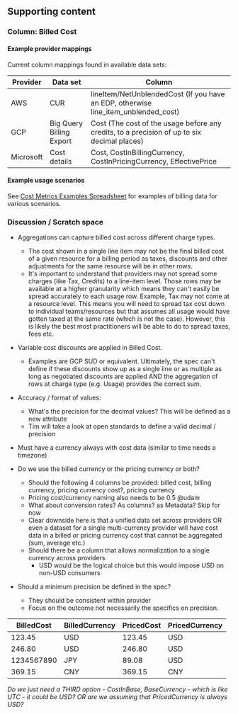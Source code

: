 ## Supporting content

### Column: Billed Cost

#### Example provider mappings 

Current column mappings found in available data sets:

| **Provider** | **Data set** | **Column** |
|---|---|---|
| AWS | CUR | lineItem/NetUnblendedCost (If you have an EDP, otherwise ​​line_item_unblended_cost) |
| GCP | Big Query Billing Export | Cost (The cost of the usage before any credits, to a precision of up to six decimal places) |
| Microsoft | Cost details | Cost, CostInBillingCurrency, CostInPricingCurrency, EffectivePrice |

#### Example usage scenarios

See [Cost Metrics Examples Spreadsheet](https://docs.google.com/spreadsheets/d/1bhRELDgf3LTSfQJRrCyovTt65g4ElimYHq6fmKOz83E) for examples of billing data for various scenarios.

### Discussion / Scratch space

- Aggregations can capture billed cost across different charge types.
  - The cost shown in a single line item may not be the final billed cost of a given resource for a billing period as taxes, discounts and other adjustments for the same resource will be in other rows.
  - It's important to understand that providers may not spread some charges (like Tax, Credits) to a line-item level. Those rows may be available at a higher granularity which means they can't easily be spread accurately to each usage row. Example, Tax may not come at a resource level. This means you will need to spread tax cost down to individual teams/resources but that assumes all usage would have gotten taxed at the same rate (which is not the case). However, this is likely the best most practitioners will be able to do to spread taxes, fees etc.

- Variable cost discounts are applied in Billed Cost.
  - Examples are GCP SUD or equivalent. Ultimately, the spec can't define if these discounts show up as a single line or as multiple as long as negotiated discounts are applied AND the aggregation of rows at charge type (e.g. Usage) provides the correct sum.

- Accuracy / format of values:
  - What's the precision for the decimal values? This will be defined as a new attribute
  - Tim will take a look at open standards to define a valid decimal / precision

- Must have a currency always with cost data (similar to time needs a timezone)

- Do we use the billed currency or the pricing currency or both?
  - Should the following 4 columns be provided: billed cost, billing currency, pricing currency cost?, pricing currency
  - Pricing cost/currency naming also needs to be 0.5 \@udam
  - What about conversion rates? As columns? as Metadata? Skip for now
  - Clear downside here is that a unified data set across providers OR even a dataset for a single multi-currency provider will have cost data in a billed or pricing currency cost that cannot be aggregated (sum, average etc.)
  - Should there be a column that allows normalization to a single currency across providers
    - USD would be the logical choice but this would impose USD on non-USD consumers

- Should a minimum precision be defined in the spec?
  - They should be consistent within provider
  - Focus on the outcome not necessarily the specifics on precision.

| **BilledCost** | **BilledCurrency** | **PricedCost** | **PricedCurrency** |
|---|---|---|---|
| 123.45 | USD | 123.45 | USD |
| 246.80 | USD | 246.80 | USD |
| 1234567890 | JPY | 89.08 | USD |
| 369.15 | CNY | 369.15 | CNY |

*Do we just need a THIRD option - CostInBase, BaseCurrency - which is like UTC - it could be USD? OR are we assuming that PricedCurrency is always USD?*

